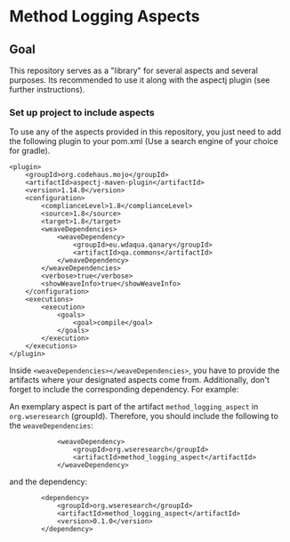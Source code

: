# Method Logging Aspects

## Goal
This repository serves as a "library" for several aspects and several purposes. Its recommended to use it along with the aspectj plugin (see further instructions).

### Set up project to include aspects

To use any of the aspects provided in this repository, you just need to add the following plugin to your pom.xml (Use a search engine of your choice for gradle).

```
<plugin>
    <groupId>org.codehaus.mojo</groupId>
    <artifactId>aspectj-maven-plugin</artifactId>
    <version>1.14.0</version>
    <configuration>
        <complianceLevel>1.8</complianceLevel>
        <source>1.8</source>
        <target>1.8</target>
        <weaveDependencies>
            <weaveDependency>
                <groupId>eu.wdaqua.qanary</groupId>
                <artifactId>qa.commons</artifactId>
            </weaveDependency>
        </weaveDependencies>
        <verbose>true</verbose>
        <showWeaveInfo>true</showWeaveInfo>
    </configuration>
    <executions>
        <execution>
            <goals>
                <goal>compile</goal>
            </goals>
        </execution>
    </executions>
</plugin>
```

Inside `<weaveDependencies></weaveDependencies>`, you have to provide the artifacts where your designated aspects come from. Additionally, don't forget to include the corresponding dependency. For example:

An exemplary aspect is part of the artifact `method_logging_aspect` in `org.wseresearch` (groupId). Therefore, you should include the following to the `weaveDependencies`:

```
            <weaveDependency>
                <groupId>org.wseresearch</groupId>
                <artifactId>method_logging_aspect</artifactId>
            </weaveDependency>
```
and the dependency:
```
        <dependency>
            <groupId>org.wseresearch</groupId>
            <artifactId>method_logging_aspect</artifactId>
            <version>0.1.0</version>
        </dependency>
```


